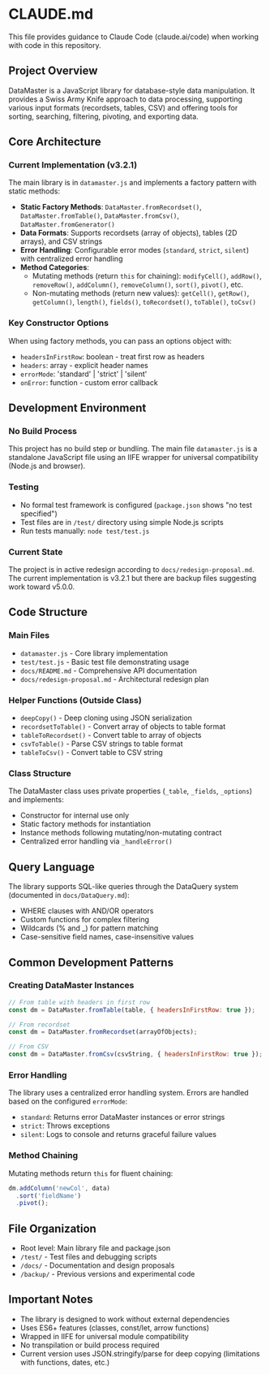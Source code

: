 # CLAUDE.md

This file provides guidance to Claude Code (claude.ai/code) when working with code in this repository.

## Project Overview

DataMaster is a JavaScript library for database-style data manipulation. It provides a Swiss Army Knife approach to data processing, supporting various input formats (recordsets, tables, CSV) and offering tools for sorting, searching, filtering, pivoting, and exporting data.

## Core Architecture

### Current Implementation (v3.2.1)
The main library is in `datamaster.js` and implements a factory pattern with static methods:

- **Static Factory Methods**: `DataMaster.fromRecordset()`, `DataMaster.fromTable()`, `DataMaster.fromCsv()`, `DataMaster.fromGenerator()`
- **Data Formats**: Supports recordsets (array of objects), tables (2D arrays), and CSV strings
- **Error Handling**: Configurable error modes (`standard`, `strict`, `silent`) with centralized error handling
- **Method Categories**:
  - Mutating methods (return `this` for chaining): `modifyCell()`, `addRow()`, `removeRow()`, `addColumn()`, `removeColumn()`, `sort()`, `pivot()`, etc.
  - Non-mutating methods (return new values): `getCell()`, `getRow()`, `getColumn()`, `length()`, `fields()`, `toRecordset()`, `toTable()`, `toCsv()`

### Key Constructor Options
When using factory methods, you can pass an options object with:
- `headersInFirstRow`: boolean - treat first row as headers
- `headers`: array - explicit header names
- `errorMode`: 'standard' | 'strict' | 'silent'
- `onError`: function - custom error callback

## Development Environment

### No Build Process
This project has no build step or bundling. The main file `datamaster.js` is a standalone JavaScript file using an IIFE wrapper for universal compatibility (Node.js and browser).

### Testing
- No formal test framework is configured (`package.json` shows "no test specified")
- Test files are in `/test/` directory using simple Node.js scripts
- Run tests manually: `node test/test.js`

### Current State
The project is in active redesign according to `docs/redesign-proposal.md`. The current implementation is v3.2.1 but there are backup files suggesting work toward v5.0.0.

## Code Structure

### Main Files
- `datamaster.js` - Core library implementation
- `test/test.js` - Basic test file demonstrating usage
- `docs/README.md` - Comprehensive API documentation
- `docs/redesign-proposal.md` - Architectural redesign plan

### Helper Functions (Outside Class)
- `deepCopy()` - Deep cloning using JSON serialization
- `recordsetToTable()` - Convert array of objects to table format
- `tableToRecordset()` - Convert table to array of objects
- `csvToTable()` - Parse CSV strings to table format
- `tableToCsv()` - Convert table to CSV string

### Class Structure
The DataMaster class uses private properties (`_table`, `_fields`, `_options`) and implements:
- Constructor for internal use only
- Static factory methods for instantiation
- Instance methods following mutating/non-mutating contract
- Centralized error handling via `_handleError()`

## Query Language
The library supports SQL-like queries through the DataQuery system (documented in `docs/DataQuery.md`):
- WHERE clauses with AND/OR operators
- Custom functions for complex filtering
- Wildcards (% and _) for pattern matching
- Case-sensitive field names, case-insensitive values

## Common Development Patterns

### Creating DataMaster Instances
```javascript
// From table with headers in first row
const dm = DataMaster.fromTable(table, { headersInFirstRow: true });

// From recordset
const dm = DataMaster.fromRecordset(arrayOfObjects);

// From CSV
const dm = DataMaster.fromCsv(csvString, { headersInFirstRow: true });
```

### Error Handling
The library uses a centralized error handling system. Errors are handled based on the configured `errorMode`:
- `standard`: Returns error DataMaster instances or error strings
- `strict`: Throws exceptions
- `silent`: Logs to console and returns graceful failure values

### Method Chaining
Mutating methods return `this` for fluent chaining:
```javascript
dm.addColumn('newCol', data)
  .sort('fieldName')
  .pivot();
```

## File Organization
- Root level: Main library file and package.json
- `/test/` - Test files and debugging scripts
- `/docs/` - Documentation and design proposals
- `/backup/` - Previous versions and experimental code

## Important Notes
- The library is designed to work without external dependencies
- Uses ES6+ features (classes, const/let, arrow functions)
- Wrapped in IIFE for universal module compatibility
- No transpilation or build process required
- Current version uses JSON.stringify/parse for deep copying (limitations with functions, dates, etc.)